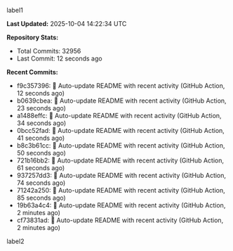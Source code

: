 
label1 
<!-- ACTIVITY_START -->
**Last Updated:** 2025-10-04 14:22:34 UTC

**Repository Stats:**
- Total Commits: 32956
- Last Commit: 12 seconds ago

**Recent Commits:**
- f9c357396: 🤖 Auto-update README with recent activity (GitHub Action, 12 seconds ago)
- b0639cbea: 🤖 Auto-update README with recent activity (GitHub Action, 23 seconds ago)
- a1488effc: 🤖 Auto-update README with recent activity (GitHub Action, 34 seconds ago)
- 0bcc52fad: 🤖 Auto-update README with recent activity (GitHub Action, 41 seconds ago)
- b8c3b61cc: 🤖 Auto-update README with recent activity (GitHub Action, 50 seconds ago)
- 721b16bb2: 🤖 Auto-update README with recent activity (GitHub Action, 61 seconds ago)
- 937257dd3: 🤖 Auto-update README with recent activity (GitHub Action, 74 seconds ago)
- 71242a250: 🤖 Auto-update README with recent activity (GitHub Action, 85 seconds ago)
- 19b63a4c4: 🤖 Auto-update README with recent activity (GitHub Action, 2 minutes ago)
- cf73831ad: 🤖 Auto-update README with recent activity (GitHub Action, 2 minutes ago)
<!-- ACTIVITY_END -->

label2
